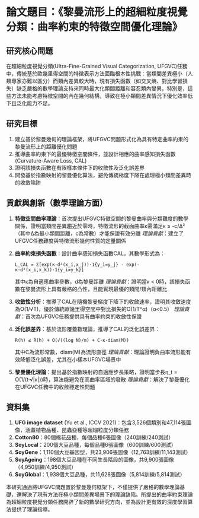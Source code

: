 # 論文題目：《黎曼流形上的超細粒度視覺分類：曲率約束的特徵空間優化理論》

## 研究核心問題
在超細粒度視覺分類(Ultra-Fine-Grained Visual Categorization, UFGVC)任務中，傳統基於歐幾里得空間的特徵表示方法面臨根本性挑戰：當類間差異極小（人類專家亦難以區分）而類內差異較大時，現有損失函數（如交叉熵、對比學習損失）缺乏嚴格的數學理論支持來同時最大化類間距離和容忍類內變異。特別是，這些方法未能考慮特徵空間的內在幾何結構，導致在極小類間差異情況下優化效率低下且泛化能力不足。

## 研究目標
1. 建立基於黎曼幾何的理論框架，將UFGVC問題形式化為具有特定曲率約束的黎曼流形上的距離優化問題
2. 推導曲率約束下的最優特徵空間條件，並設計相應的曲率感知損失函數(Curvature-Aware Loss, CAL)
3. 證明該損失函數在有限樣本條件下的收斂性及泛化誤差界
4. 開發基於指數映射的黎曼優化算法，避免傳統梯度下降在處理極小類間差異時的收斂陷阱

## 貢獻與創新（數學理論方面）
1. **特徵空間曲率理論**：首次提出UFGVC特徵空間的黎曼曲率與分類難度的數學關係，證明當類間差異趨近於零時，特徵流形的截面曲率κ需滿足κ ≤ -c/Δ²（其中Δ為最小類間距離，c為常數）才能保證有效分離
   *理論貢獻*：建立了UFGVC任務難度與特徵流形幾何性質的定量關係

2. **曲率約束損失函數**：設計曲率感知損失函數CAL，其數學形式為：
   ```
   L_CAL = Σ[exp(κ·d²(x_i,x_j))·1{y_i=y_j} - exp(-κ·d²(x_i,x_k))·1{y_i≠y_k}]
   ```
   其中κ為自適應曲率參數，d為黎曼距離
   *理論貢獻*：證明當κ < 0時，該損失函數在黎曼流形上具有嚴格的凸性，且能實現最優的類間/類內距離比

3. **收斂性分析**：推導了CAL在隨機黎曼梯度下降下的收斂速率，證明其收斂速度為O(1/√T)，優於傳統歐幾里得空間中對比損失的O(1/T^α)（α<0.5）
   *理論貢獻*：首次為UFGVC任務提供具有曲率約束的收斂性保證

4. **泛化誤差界**：基於流形覆蓋數理論，推導了CAL的泛化誤差界：
   ```
   R(h) ≤ R̂(h) + O(√((log N)/m) + C·κ·diam(M))
   ```
   其中C為流形常數，diam(M)為流形直徑
   *理論貢獻*：理論證明負曲率流形能有效降低泛化誤差，尤其在小樣本UFGVC場景中

5. **黎曼優化理論**：提出基於指數映射的自適應步長策略，證明當步長η_t = O(1/(t·√|κ|))時，算法能避免在高曲率區域的發散
   *理論貢獻*：解決了黎曼優化在UFGVC任務中的收斂穩定性問題

## 資料集
1. **UFG image dataset** (Yu et al., ICCV 2021)：包含3,526個類別和47,114張圖像，涵蓋植物品種、昆蟲亞種等超細粒度分類任務
2. **Cotton80**：80個棉花品種，每個品種6張圖像（240訓練/240測試）
3. **SoyLocal**：200個大豆品種，每個品種6張圖像（600訓練/600測試）
4. **SoyGene**：1,110個大豆基因型，共23,906張圖像（12,763訓練/11,143測試）
5. **SoyAgeing**：198個大豆品種在不同生長階段的圖像，共9,900張圖像（4,950訓練/4,950測試）
6. **SoyGlobal**：1,938個大豆品種，共11,628張圖像（5,814訓練/5,814測試）

本研究通過將UFGVC問題置於黎曼幾何框架下，不僅提供了嚴格的數學理論基礎，還解決了現有方法在極小類間差異場景下的理論缺陷。所提出的曲率約束理論為超細粒度視覺分類任務開辟了新的數學研究方向，並為設計更有效的深度學習算法提供了理論指導。